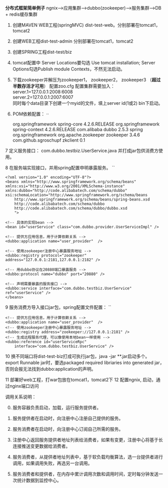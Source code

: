 **分布式框架简单例子**
ngnix-->应用集群-->dubbo(zookeeper)-->服务集群-->DB + redis缓存集群

1. 创建MAVEN WEB工程(springMVC) dist-test-web。分别部署在tomcat1，tomcat2
2. 创建WEB工程dist-test-admin  分别部署在tomcat1，tomcat2
3. 创建SPRING工程dist-test/biz
4. tomcat配置中 Server Locations要勾选 Use tomcat installation; Server Options勾选Publish module Contexts，不然无法启动。
5. 下载zookeeper并解压为zookeeper1， zookeeper2， zookeeper3 （**超过半数存活才可用**）
    配置zoo.cfg   配置集群需要加入：
server.1=127.0.0.1:2008:6008  
server.2=127.0.0.1:2007:6007  
   同时每个data目录下创建一个myid的文件，填上server id(1或2)  bin下启动。
6. POM依赖配置：
··

   <!-- Spring -->
    <dependency>
    	<groupId>org.springframework</groupId>
    	<artifactId>spring-core</artifactId>
    	<version>4.2.6.RELEASE</version>
    </dependency>
    <dependency>
        <groupId>org.springframework</groupId>
        <artifactId>spring-context</artifactId>
        <version>4.2.6.RELEASE</version>
    </dependency>

	<!-- dubbo start -->
	<dependency>
		<groupId>com.alibaba</groupId>
		<artifactId>dubbo</artifactId>
		<version>2.5.3</version>
		<exclusions>
			<exclusion>
				<artifactId>spring</artifactId>
				<groupId>org.springframework</groupId>
			</exclusion>
		</exclusions>
	</dependency>
	<dependency>
		<groupId>org.apache.zookeeper</groupId>
		<artifactId>zookeeper</artifactId>
		<version>3.4.6</version>
	</dependency>
	<dependency>
		<groupId>com.github.sgroschupf</groupId>
		<artifactId>zkclient</artifactId>
		<version>0.1</version>
	</dependency>
	<!-- dubbo end -->  

7 定义服务接口： com.dubbo.testbiz.UserService.java  并打成jar包供消费方使用。

8 在服务端实现接口，并用spring配置申明暴露服务。
``

    <?xml version="1.0" encoding="UTF-8"?>  
    <beans xmlns="http://www.springframework.org/schema/beans"  
    xmlns:xsi="http://www.w3.org/2001/XMLSchema-instance"  
    xmlns:dubbo="http://code.alibabatech.com/schema/dubbo"  
    xsi:schemaLocation="http://www.springframework.org/schema/beans  
        http://www.springframework.org/schema/beans/spring-beans.xsd  
        http://code.alibabatech.com/schema/dubbo  
        http://code.alibabatech.com/schema/dubbo/dubbo.xsd  
        ">  
   
    <!-- 具体的实现bean -->  
    <bean id="userService" class="com.dubbo.provider.UserServiceImpl" />  
    
    <!-- 提供方应用信息，用于计算依赖关系 -->  
    <dubbo:application name="user_provider"  />  

    <!-- 使用zookeeper注册中心暴露服务地址 -->  
    <dubbo:registry protocol="zookeeper" address="127.0.0.1:2181,127.0.0.1:2182" />  
    
    <!-- 用dubbo协议在20880端口暴露服务 -->  
    <dubbo:protocol name="dubbo" port="20880" />  
   
    <!-- 声明需要暴露的服务接口 -->  
    <dubbo:service interface="com.dubbo.testbiz.UserService" ref="userService" />    
    </beans>  

9 服务消费方导入接口jar包，spring配置文件配置：
``

    <!-- 提供方应用信息，用于计算依赖关系 -->  
    <dubbo:application name="user_provider"  />  
    <!-- 使用zookeeper注册中心暴露服务地址 -->  
    <dubbo:registry address="zookeeper://127.0.0.1:2181" />   
    <!-- 生成远程服务代理，可以像使用本地bean一样使用 -->  
    <dubbo:reference id="userServiceRpc"  
        interface="com.dubbo.testbiz.UserService" />
10 换不同端口将dist-test-biz打成可执行jar包，java -jar **.jar启动多个。
   export Runnable jar时，要选packaged required libriaries into generated jar，否则会报无法找到dubbo:application的声明。

11 部署好web工程，打war包放在tomcat1，tomcat2下
12 配置ngnix, 启动，通过nginx端口访问

调用关系说明：

0. 服务容器负责启动，加载，运行服务提供者。

1. 服务提供者在启动时，向注册中心注册自己提供的服务。

2. 服务消费者在启动时，向注册中心订阅自己所需的服务。

3. 注册中心返回服务提供者地址列表给消费者，如果有变更，注册中心将基于长连接推送变更数据给消费者。

4. 服务消费者，从提供者地址列表中，基于软负载均衡算法，选一台提供者进行调用，如果调用失败，再选另一台调用。

5. 服务消费者和提供者，在内存中累计调用次数和调用时间，定时每分钟发送一次统计数据到监控中心。



   